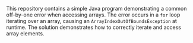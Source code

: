 This repository contains a simple Java program demonstrating a common off-by-one error when accessing arrays.  The error occurs in a `for` loop iterating over an array, causing an `ArrayIndexOutOfBoundsException` at runtime.  The solution demonstrates how to correctly iterate and access array elements.